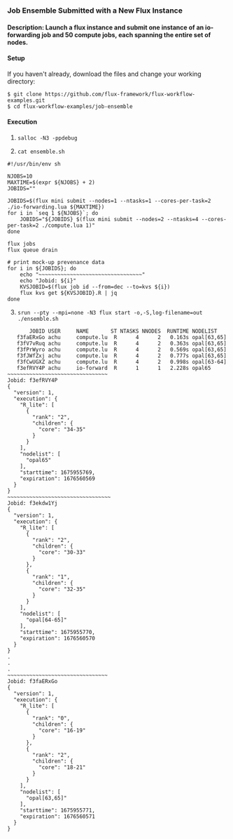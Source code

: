 ### Job Ensemble Submitted with a New Flux Instance

#### Description: Launch a flux instance and submit one instance of an io-forwarding job and 50 compute jobs, each spanning the entire set of nodes.

#### Setup

If you haven't already, download the files and change your working directory:

```
$ git clone https://github.com/flux-framework/flux-workflow-examples.git
$ cd flux-workflow-examples/job-ensemble
```

#### Execution

1. `salloc -N3 -ppdebug`

2. `cat ensemble.sh`

```
#!/usr/bin/env sh

NJOBS=10
MAXTIME=$(expr ${NJOBS} + 2)
JOBIDS=""

JOBIDS=$(flux mini submit --nodes=1 --ntasks=1 --cores-per-task=2 ./io-forwarding.lua ${MAXTIME})
for i in `seq 1 ${NJOBS}`; do
    JOBIDS="${JOBIDS} $(flux mini submit --nodes=2 --ntasks=4 --cores-per-task=2 ./compute.lua 1)"
done

flux jobs
flux queue drain

# print mock-up prevenance data
for i in ${JOBIDS}; do
    echo "~~~~~~~~~~~~~~~~~~~~~~~~~~~~~~~~~"
    echo "Jobid: ${i}"
    KVSJOBID=$(flux job id --from=dec --to=kvs ${i})
    flux kvs get ${KVSJOBID}.R | jq
done
```

3. `srun --pty --mpi=none -N3 flux start -o,-S,log-filename=out ./ensemble.sh`

```
       JOBID USER     NAME       ST NTASKS NNODES  RUNTIME NODELIST
   f3faERxGo achu     compute.lu  R      4      2   0.163s opal[63,65]
   f3fV7vRuq achu     compute.lu  R      4      2   0.363s opal[63,65]
   f3fPrWyro achu     compute.lu  R      4      2   0.569s opal[63,65]
   f3fJWfZxj achu     compute.lu  R      4      2   0.777s opal[63,65]
   f3fCwUGXZ achu     compute.lu  R      4      2   0.998s opal[63-64]
   f3efRVY4P achu     io-forward  R      1      1   2.228s opal65
~~~~~~~~~~~~~~~~~~~~~~~~~~~~~~~~
Jobid: f3efRVY4P
{
  "version": 1,
  "execution": {
    "R_lite": [
      {
        "rank": "2",
        "children": {
          "core": "34-35"
        }
      }
    ],
    "nodelist": [
      "opal65"
    ],
    "starttime": 1675955769,
    "expiration": 1676560569
  }
}
~~~~~~~~~~~~~~~~~~~~~~~~~~~~~~~~~
Jobid: f3ekdw1Yj
{
  "version": 1,
  "execution": {
    "R_lite": [
      {
        "rank": "2",
        "children": {
          "core": "30-33"
        }
      },
      {
        "rank": "1",
        "children": {
          "core": "32-35"
        }
      }
    ],
    "nodelist": [
      "opal[64-65]"
    ],
    "starttime": 1675955770,
    "expiration": 1676560570
  }
}
.
.
.
~~~~~~~~~~~~~~~~~~~~~~~~~~~~~~~~
Jobid: f3faERxGo
{
  "version": 1,
  "execution": {
    "R_lite": [
      {
        "rank": "0",
        "children": {
          "core": "16-19"
        }
      },
      {
        "rank": "2",
        "children": {
          "core": "18-21"
        }
      }
    ],
    "nodelist": [
      "opal[63,65]"
    ],
    "starttime": 1675955771,
    "expiration": 1676560571
  }
}

```
